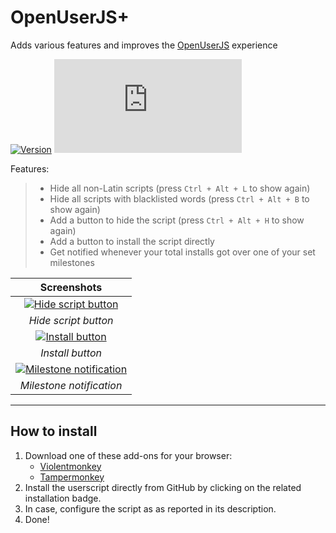 # OpenUserJS+

Adds various features and improves the [OpenUserJS](https://openuserjs.org/) experience

[![Version](https://img.shields.io/endpoint?url=https://runkit.io/ifelix18/userscript-version/branches/master/iFelix18/Userscripts/master/userscripts/meta/openuserjs-plus.meta.js&style=flat-square)](#openuserjs)
[![Size](https://img.shields.io/github/size/iFelix18/Userscripts/userscripts/openuserjs-plus.user.js?style=flat-square)](#openuserjs)

Features:
>
>* Hide all non-Latin scripts (press `Ctrl + Alt + L` to show again)
>* Hide all scripts with blacklisted words (press `Ctrl + Alt + B` to show again)
>* Add a button to hide the script (press `Ctrl + Alt + H` to show again)
>* Add a button to install the script directly
>* Get notified whenever your total installs got over one of your set milestones

|                                            Screenshots                                             |
| :------------------------------------------------------------------------------------------------: |
|     [![Hide script button](https://i.imgur.com/8sRWP33.png "Hide script button")](#openuserjs)     |
|                                        _Hide script button_                                        |
|         [![Install button](https://i.imgur.com/3LQLR3B.png "Install button")](#openuserjs)         |
|                                          _Install button_                                          |
| [![Milestone notification](https://i.imgur.com/H93HBvL.png "Milestone notification")](#openuserjs) |
|                                      _Milestone notification_                                      |

---

## How to install

1. Download one of these add-ons for your browser:
    * [Violentmonkey](https://violentmonkey.github.io/)
    * [Tampermonkey](https://www.tampermonkey.net/)
2. Install the userscript directly from GitHub by clicking on the related installation badge.
3. In case, configure the script as as reported in its description.
4. Done!
